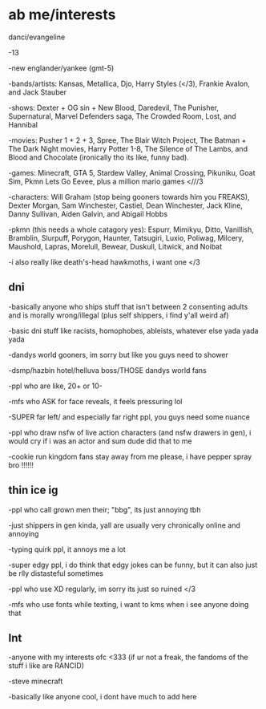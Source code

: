 # ab me/interests

 danci/evangeline
 
-13

-new englander/yankee (gmt-5)

-bands/artists: Kansas, Metallica, Djo, Harry Styles (</3), Frankie Avalon, and Jack Stauber

-shows: Dexter + OG sin + New Blood, Daredevil, The  Punisher, Supernatural, Marvel Defenders saga, The Crowded Room, Lost, and Hannibal

-movies: Pusher 1 + 2 + 3, Spree, The Blair Witch Project, The Batman + The Dark Night movies, Harry Potter 1-8, The Silence of The Lambs, and Blood and Chocolate (ironically tho its like, funny bad).

-games: Minecraft, GTA 5, Stardew Valley, Animal Crossing, Pikuniku, Goat Sim, Pkmn Lets Go Eevee, plus a million mario games <///3

-characters: Will Graham (stop being gooners towards him you FREAKS), Dexter Morgan, Sam Winchester, Castiel, Dean Winchester, Jack Kline, Danny Sullivan, Aiden Galvin, and Abigail Hobbs

-pkmn (this needs a whole catagory yes): Espurr, Mimikyu, Ditto, Vanillish, Bramblin, Slurpuff, Porygon, Haunter, Tatsugiri, Luxio, Poliwag, Milcery, Maushold, Lapras, Morelull, Bewear, Duskull, Litwick, and Noibat

-i also really like death's-head hawkmoths, i want one </3

## dni
-basically anyone who ships stuff that isn't between 2 consenting adults and is morally wrong/illegal (plus self shippers, i find y'all weird af)

-basic dni stuff like racists, homophobes, ableists, whatever else yada yada yada

-dandys world gooners, im sorry but like you guys need to shower

-dsmp/hazbin hotel/helluva boss/THOSE dandys world fans

-ppl who are like, 20+ or 10-

-mfs who ASK for face reveals, it feels pressuring lol

-SUPER far left/ and especially far right ppl, you guys need some nuance

-ppl who draw nsfw of live action characters (and nsfw drawers in gen), i would cry if i was an actor and sum dude did that to me

-cookie run kingdom fans stay away from me please, i have pepper spray bro !!!!!!


## thin ice ig
-ppl who call grown men their; "bbg", its just annoying tbh

-just shippers in gen kinda, yall are usually very chronically online and annoying

-typing quirk ppl, it annoys me a lot

-super edgy ppl, i do think that edgy jokes can be funny, but it can also just be rlly distasteful sometimes

-ppl who use XD regularly, im sorry its just so ruined </3

-mfs who use fonts while texting, i want to kms when i see anyone doing that

## Int
-anyone with my interests ofc <333 (if ur not a freak, the fandoms of the stuff i like are RANCID)

-steve minecraft

-basically like anyone cool, i dont have much to add here

